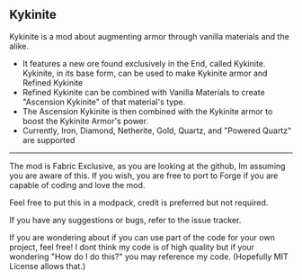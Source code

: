 Kykinite
---
Kykinite is a mod about augmenting armor through vanilla materials and the alike.

- It features a new ore found exclusively in the End, called Kykinite.
Kykinite, in its base form, can be used to make Kykinite armor and Refined Kykinite
- Refined Kykinite can be combined with Vanilla Materials to create "Ascension Kykinite" of that material's type.
- The Ascension Kykinite is then combined with the Kykinite armor to boost the Kykinite Armor's power.
- Currently, Iron, Diamond, Netherite, Gold, Quartz, and "Powered Quartz" are supported
---
The mod is Fabric Exclusive, as you are looking at the github, Im assuming you are aware of this. If you wish, you are free to port to Forge if you are capable of coding and love the mod.

Feel free to put this in a modpack, credit is preferred but not required.

If you have any suggestions or bugs, refer to the issue tracker.

If you are wondering about if you can use part of the code for your own project, feel free! I dont think my code is of high quality but if your wondering "How do I do this?" you may reference my code. (Hopefully MIT License allows that.)
